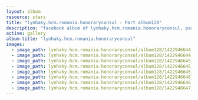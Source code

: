 ```yaml
---
layout: album
resource: stars
title: "lynhaky.hcm.romania.honoraryconsul - Part album128"
description: "facebook album of lynhaky.hcm.romania.honoraryconsul, part album128."
active: gallery
album-title: "lynhaky.hcm.romania.honoraryconsul"
images:
  - image_path: lynhaky.hcm.romania.honoraryconsul/album128/1422946644_8u9a1825.jpg
  - image_path: lynhaky.hcm.romania.honoraryconsul/album128/1422946644_8u9a1838.jpg
  - image_path: lynhaky.hcm.romania.honoraryconsul/album128/1422946645_8u9a1842.jpg
  - image_path: lynhaky.hcm.romania.honoraryconsul/album128/1422946645_8u9a1844.jpg
  - image_path: lynhaky.hcm.romania.honoraryconsul/album128/1422946645_8u9a1847.jpg
  - image_path: lynhaky.hcm.romania.honoraryconsul/album128/1422946646_8u9a1850.jpg
  - image_path: lynhaky.hcm.romania.honoraryconsul/album128/1422946646_8u9a1858.jpg
  - image_path: lynhaky.hcm.romania.honoraryconsul/album128/1422946647_8u9a1860.jpg
---
```

